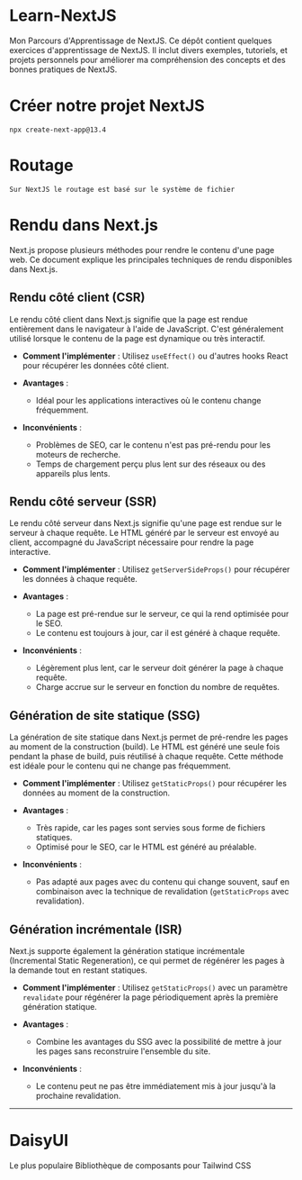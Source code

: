 # Learn-NextJS
Mon Parcours d'Apprentissage de NextJS. Ce dépôt contient quelques exercices d'apprentissage de NextJS. Il inclut divers exemples, tutoriels, et projets personnels pour améliorer ma compréhension des concepts et des bonnes pratiques de NextJS.

# Créer notre projet NextJS
    npx create-next-app@13.4

# Routage
    Sur NextJS le routage est basé sur le système de fichier

# Rendu dans Next.js

Next.js propose plusieurs méthodes pour rendre le contenu d'une page web. Ce document explique les principales techniques de rendu disponibles dans Next.js.

## Rendu côté client (CSR)

Le rendu côté client dans Next.js signifie que la page est rendue entièrement dans le navigateur à l'aide de JavaScript. C'est généralement utilisé lorsque le contenu de la page est dynamique ou très interactif.

- **Comment l'implémenter** : Utilisez `useEffect()` ou d'autres hooks React pour récupérer les données côté client.
  
- **Avantages** :
  - Idéal pour les applications interactives où le contenu change fréquemment.
  
- **Inconvénients** :
  - Problèmes de SEO, car le contenu n'est pas pré-rendu pour les moteurs de recherche.
  - Temps de chargement perçu plus lent sur des réseaux ou des appareils plus lents.

## Rendu côté serveur (SSR)

Le rendu côté serveur dans Next.js signifie qu'une page est rendue sur le serveur à chaque requête. Le HTML généré par le serveur est envoyé au client, accompagné du JavaScript nécessaire pour rendre la page interactive.

- **Comment l'implémenter** : Utilisez `getServerSideProps()` pour récupérer les données à chaque requête.
  
- **Avantages** :
  - La page est pré-rendue sur le serveur, ce qui la rend optimisée pour le SEO.
  - Le contenu est toujours à jour, car il est généré à chaque requête.
  
- **Inconvénients** :
  - Légèrement plus lent, car le serveur doit générer la page à chaque requête.
  - Charge accrue sur le serveur en fonction du nombre de requêtes.

## Génération de site statique (SSG)

La génération de site statique dans Next.js permet de pré-rendre les pages au moment de la construction (build). Le HTML est généré une seule fois pendant la phase de build, puis réutilisé à chaque requête. Cette méthode est idéale pour le contenu qui ne change pas fréquemment.

- **Comment l'implémenter** : Utilisez `getStaticProps()` pour récupérer les données au moment de la construction.
  
- **Avantages** :
  - Très rapide, car les pages sont servies sous forme de fichiers statiques.
  - Optimisé pour le SEO, car le HTML est généré au préalable.
  
- **Inconvénients** :
  - Pas adapté aux pages avec du contenu qui change souvent, sauf en combinaison avec la technique de revalidation (`getStaticProps` avec revalidation).

## Génération incrémentale (ISR)

Next.js supporte également la génération statique incrémentale (Incremental Static Regeneration), ce qui permet de régénérer les pages à la demande tout en restant statiques.

- **Comment l'implémenter** : Utilisez `getStaticProps()` avec un paramètre `revalidate` pour régénérer la page périodiquement après la première génération statique.
  
- **Avantages** :
  - Combine les avantages du SSG avec la possibilité de mettre à jour les pages sans reconstruire l'ensemble du site.
  
- **Inconvénients** :
  - Le contenu peut ne pas être immédiatement mis à jour jusqu'à la prochaine revalidation.

---

# DaisyUI
  Le plus populaire Bibliothèque de composants pour Tailwind CSS

